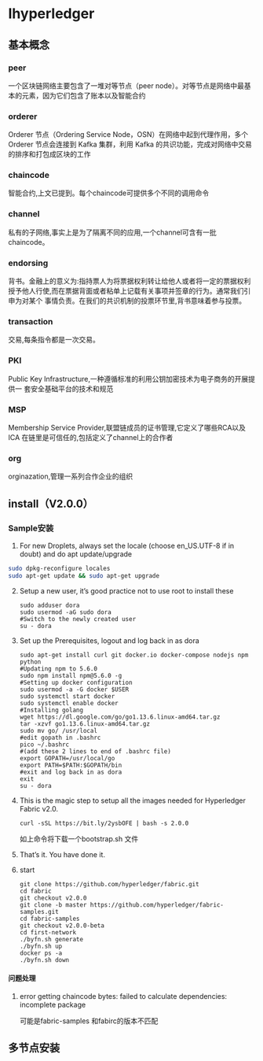 Ihyperledger
===============

## 基本概念

### peer

一个区块链网络主要包含了一堆对等节点（peer node）。对等节点是网络中最基本的元素，因为它们包含了账本以及智能合约

### orderer

Orderer 节点（Ordering Service Node，OSN）在网络中起到代理作用，多个 Orderer 节点会连接到 Kafka 集群，利用 Kafka 的共识功能，完成对网络中交易的排序和打包成区块的工作

### chaincode

智能合约,上文已提到。每个chaincode可提供多个不同的调用命令

### channel

私有的子网络,事实上是为了隔离不同的应用,一个channel可含有一批chaincode。

### endorsing

背书。金融上的意义为:指持票人为将票据权利转让给他人或者将一定的票据权利
授予他人行使,而在票据背面或者粘单上记载有关事项并签章的行为。通常我们引申为对某个
事情负责。在我们的共识机制的投票环节里,背书意味着参与投票。

### transaction

交易,每条指令都是一次交易。

### PKI

Public Key Infrastructure,一种遵循标准的利用公钥加密技术为电子商务的开展提供一
套安全基础平台的技术和规范

### MSP

Membership Service Provider,联盟链成员的证书管理,它定义了哪些RCA以及ICA
在链里是可信任的,包括定义了channel上的合作者

### org

orginazation,管理一系列合作企业的组织

## install（V2.0.0）

### Sample安装

1. For new Droplets, always set the locale (choose en_US.UTF-8 if in doubt) and do apt update/upgrade

```sh
sudo dpkg-reconfigure locales
sudo apt-get update && sudo apt-get upgrade
```

2. Setup a new user, it’s good practice not to use root to install these

   ```
   sudo adduser dora
   sudo usermod -aG sudo dora
   #Switch to the newly created user
   su - dora
   ```

3. Set up the Prerequisites, logout and log back in as dora

   ```
   sudo apt-get install curl git docker.io docker-compose nodejs npm python
   #Updating npm to 5.6.0
   sudo npm install npm@5.6.0 -g
   #Setting up docker configuration
   sudo usermod -a -G docker $USER
   sudo systemctl start docker
   sudo systemctl enable docker
   #Installing golang
   wget https://dl.google.com/go/go1.13.6.linux-amd64.tar.gz
   tar -xzvf go1.13.6.linux-amd64.tar.gz
   sudo mv go/ /usr/local
   #edit gopath in .bashrc
   pico ~/.bashrc
   #(add these 2 lines to end of .bashrc file)
   export GOPATH=/usr/local/go
   export PATH=$PATH:$GOPATH/bin
   #exit and log back in as dora
   exit
   su - dora
   ```

4. This is the magic step to setup all the images needed for Hyperledger Fabric v2.0.

   ```
   curl -sSL https://bit.ly/2ysbOFE | bash -s 2.0.0
   ```

   如上命令将下载一个bootstrap.sh 文件

5. That’s it. You have done it. 

6. start 

   ```
   git clone https://github.com/hyperledger/fabric.git
   cd fabric
   git checkout v2.0.0
   git clone -b master https://github.com/hyperledger/fabric-samples.git
   cd fabric-samples
   git checkout v2.0.0-beta
   cd first-network
   ./byfn.sh generate
   ./byfn.sh up
   docker ps -a
   ./byfn.sh down
   ```

#### 问题处理

1. error getting chaincode bytes: failed to calculate dependencies: incomplete package

   可能是fabric-samples 和fabirc的版本不匹配



## 多节点安装

